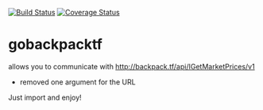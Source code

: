 [![Build Status](https://drone.io/github.com/vincentserpoul/gobackpacktf/status.png)](https://drone.io/github.com/vincentserpoul/gobackpacktf/latest) [![Coverage Status](https://coveralls.io/repos/vincentserpoul/gobackpacktf/badge.svg?branch=master&service=github&update)](https://coveralls.io/github/vincentserpoul/gobackpacktf?branch=master)
# gobackpacktf
allows you to communicate with http://backpack.tf/api/IGetMarketPrices/v1

* removed one argument for the URL


Just import and enjoy!
